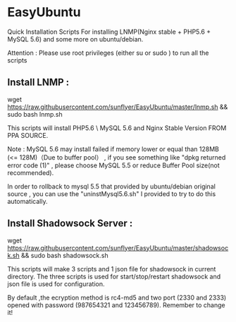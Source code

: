 # EasyUbuntu
Quick Installation Scripts For installing LNMP(Nginx stable + PHP5.6 + MySQL 5.6) and some more on ubuntu/debian.

Attention : Please use root privileges (either su or sudo ) to run all the scripts

## Install LNMP :
wget https://raw.githubusercontent.com/sunflyer/EasyUbuntu/master/lnmp.sh && sudo bash lnmp.sh

This scripts will install PHP5.6 \ MySQL 5.6 and Nginx Stable Version FROM PPA SOURCE.  

Note : MySQL 5.6 may install failed if memory lower or equal than 128MB (<= 128M)（Due to buffer pool） , if you see something like "dpkg returned error code (1)" , please choose MySQL 5.5 or reduce Buffer Pool size(not recommended).

In order to rollback to mysql 5.5 that provided by ubuntu/debian original source , you can use the "uninstMysql5.6.sh" I provided to try to do this automatically.


## Install Shadowsock Server :
wget https://raw.githubusercontent.com/sunflyer/EasyUbuntu/master/shadowsock.sh && sudo bash shadowsock.sh

This scripts will make 3 scripts and 1 json file for shadowsock in current directory. The three scripts is used for start/stop/restart shadowsock and json file is used for configuration. 

By default ,the ecryption method is rc4-md5 and two port (2330 and 2333) opened with password (987654321 and 123456789).
Remember to change it!
